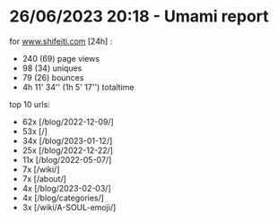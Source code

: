 # 26/06/2023 20:18 - Umami report
for www.shifeiti.com [24h] :

 - 240 (69) page views
 - 98 (34) uniques
 - 79 (26) bounces
 - 4h 11' 34'' (1h 5' 17'') totaltime


top 10 urls:
 - 62x [/blog/2022-12-09/]
 - 53x [/]
 - 34x [/blog/2023-01-12/]
 - 25x [/blog/2022-12-22/]
 - 11x [/blog/2022-05-07/]
 - 7x [/wiki/]
 - 7x [/about/]
 - 4x [/blog/2023-02-03/]
 - 4x [/blog/categories/]
 - 3x [/wiki/A-SOUL-emoji/]



